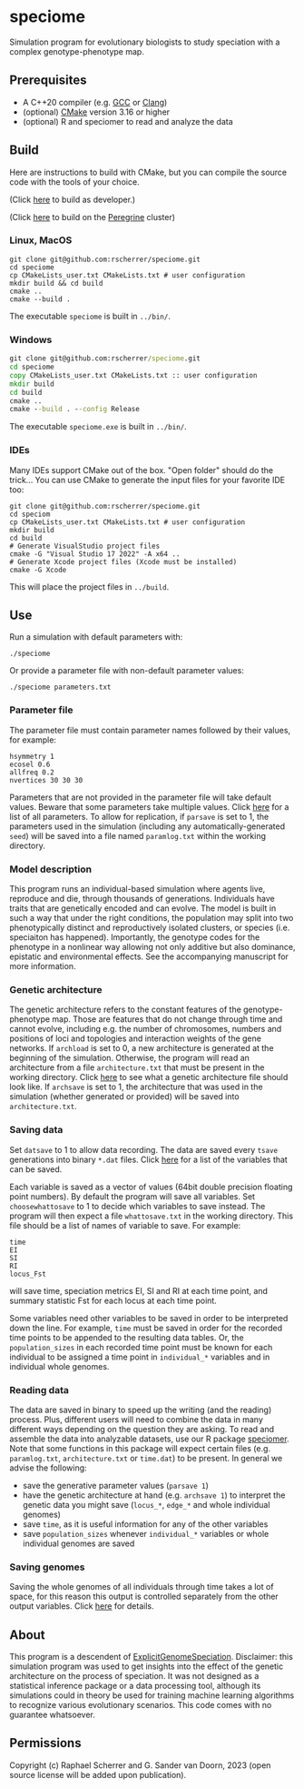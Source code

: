 # speciome

Simulation program for evolutionary biologists to study speciation with a complex genotype-phenotype map.

## Prerequisites

* A C++20 compiler (e.g. [GCC](https://gcc.gnu.org) or [Clang](https://clang.llvm.org))
* (optional) [CMake](docs/CMAKE.md) version 3.16 or higher
* (optional) R and speciomer to read and analyze the data

## Build

Here are instructions to build with CMake, but you can compile the source code with the tools of your choice.

(Click [here](docs/BUILD.md) to build as developer.)

(Click [here](docs/PEREGRINE.md) to build on the [Peregrine](https://www.rug.nl/society-business/centre-for-information-technology/research/services/hpc/facilities/peregrine-hpc-cluster?lang=en) cluster)

### Linux, MacOS

```shell
git clone git@github.com:rscherrer/speciome.git
cd speciome
cp CMakeLists_user.txt CMakeLists.txt # user configuration
mkdir build && cd build
cmake ..
cmake --build .
```

The executable `speciome` is built in `../bin/`.

### Windows

```cmd
git clone git@github.com:rscherrer/speciome.git
cd speciome
copy CMakeLists_user.txt CMakeLists.txt :: user configuration
mkdir build
cd build
cmake ..
cmake --build . --config Release
```

The executable `speciome.exe` is built in `../bin/`.

### IDEs

Many IDEs support CMake out of the box. "Open folder" should do the trick...
You can use CMake to generate the input files for your favorite IDE too:

```shell
git clone git@github.com:rscherrer/speciome.git
cd speciom
cp CMakeLists_user.txt CMakeLists.txt # user configuration
mkdir build
cd build
# Generate VisualStudio project files
cmake -G "Visual Studio 17 2022" -A x64 ..
# Generate Xcode project files (Xcode must be installed)
cmake -G Xcode    
```

This will place the project files in `../build`.

## Use

Run a simulation with default parameters with:

```
./speciome 
```

Or provide a parameter file with non-default parameter values:

```
./speciome parameters.txt
```

### Parameter file

The parameter file must contain parameter names followed by their values, for example:

```
hsymmetry 1
ecosel 0.6
allfreq 0.2
nvertices 30 30 30
```

Parameters that are not provided in the parameter file will take default values. Beware that some parameters take multiple values. Click [here](docs/PARAMETERS.md) for a list of all parameters. To allow for replication, if `parsave` is set to 1, the parameters used in the simulation (including any automatically-generated `seed`) will be saved into a file named `paramlog.txt` within the working directory.

### Model description

This program runs an individual-based simulation where agents live, reproduce and die, through thousands of generations. Individuals have traits that are genetically encoded and can evolve. The model is built in such a way that under the right conditions, the population may split into two phenotypically distinct and reproductively isolated clusters, or species (i.e. speciaiton has happened). Importantly, the genotype codes for the phenotype in a nonlinear way allowing not only additive but also dominance, epistatic and environmental effects. See the accompanying manuscript for more information.

### Genetic architecture

The genetic architecture refers to the constant features of the genotype-phenotype map. Those are features that do not change through time and cannot evolve, including e.g. the number of chromosomes, numbers and positions of loci and topologies and interaction weights of the gene networks. If `archload` is set to 0, a new architecture is generated at the beginning of the simulation. Otherwise, the program will read an architecture from a file `architecture.txt` that must be present in the working directory. Click [here](docs/ARCHITECTURE.md) to see what a genetic architecture file should look like. If `archsave` is set to 1, the architecture that was used in the simulation (whether generated or provided) will be saved into `architecture.txt`.

### Saving data

Set `datsave` to 1 to allow data recording. The data are saved every `tsave` generations into binary `*.dat` files. Click [here](docs/VARIABLES.md) for a list of the variables that can be saved.

Each variable is saved as a vector of values (64bit double precision floating point numbers). By default the program will save all variables. Set `choosewhattosave` to 1 to decide which variables to save instead. The program will then expect a file `whattosave.txt` in the working directory. This file should be a list of names of variable to save. For example:

```
time
EI
SI
RI
locus_Fst
```

will save time, speciation metrics EI, SI and RI at each time point, and summary statistic Fst for each locus at each time point.

Some variables need other variables to be saved in order to be interpreted down the line. For example, `time` must be saved in order for the recorded time points to be appended to the resulting data tables. Or, the `population_sizes` in each recorded time point must be known for each individual to be assigned a time point in `individual_*` variables and in individual whole genomes.

### Reading data

The data are saved in binary to speed up the writing (and the reading) process. Plus, different users will need to combine the data in many different ways depending on the question they are asking. To read and assemble the data into analyzable datasets, use our R package [speciomer](https://github.com/rscherrer/speciomer). Note that some functions in this package will expect certain files (e.g. `paramlog.txt`, `architecture.txt` or `time.dat`) to be present. In general we advise the following:

* save the generative parameter values (`parsave 1`)
* have the genetic architecture at hand (e.g. `archsave 1`) to interpret the genetic data you might save (`locus_*`, `edge_*` and whole individual genomes)
* save `time`, as it is useful information for any of the other variables
* save `population_sizes` whenever `individual_*` variables or whole individual genomes are saved

### Saving genomes

Saving the whole genomes of all individuals through time takes a lot of space, for this reason this output is controlled separately from the other output variables. Click [here](docs/GENOMES.md) for details.

## About

This program is a descendent of [ExplicitGenomeSpeciation](https://github.com/rscherrer/ExplicitGenomeSpeciation). Disclaimer: this simulation program was used to get insights into the effect of the genetic architecture on the process of speciation. It was not designed as a statistical inference package or a data processing tool, although its simulations could in theory be used for training machine learning algorithms to recognize various evolutionary scenarios. This code comes with no guarantee whatsoever.

## Permissions

Copyright (c) Raphael Scherrer and G. Sander van Doorn, 2023 (open source license will be added upon publication).

